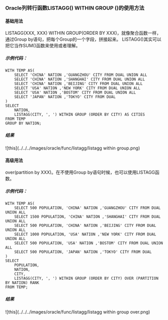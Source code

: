### Oracle列转行函数LISTAGG() WITHIN GROUP ()的使用方法
#### 基础用法
LISTAGG(XXX, XXX) WITHIN GROUP(ORDER BY XXX)，就像聚合函数一样，通过Group by语句，把每个Group的一个字段，拼接起来。
LISTAGG()其实可以把它当作SUM()函数来使用或者理解。

##### 示例代码：
```
WITH TEMP AS(
    SELECT 'CHINA' NATION ,'GUANGZHOU' CITY FROM DUAL UNION ALL  
    SELECT 'CHINA' NATION ,'SHANGHAI' CITY FROM DUAL UNION ALL  
    SELECT 'CHINA' NATION ,'BEIJING' CITY FROM DUAL UNION ALL  
    SELECT 'USA' NATION ,'NEW YORK' CITY FROM DUAL UNION ALL  
    SELECT 'USA' NATION ,'BOSTOM' CITY FROM DUAL UNION ALL  
    SELECT 'JAPAN' NATION ,'TOKYO' CITY FROM DUAL   
)  
SELECT
    NATION,
    LISTAGG(CITY, ', ') WITHIN GROUP (ORDER BY CITY) AS CITIES
FROM TEMP
GROUP BY NATION;
``` 
##### 结果
![this](../../../images/oracle/func/listagg/listagg within group.png)

#### 高级用法
over(partition by XXX)。在不使用Group by语句时候，也可以使用LISTAGG函数。

##### 示例代码：
```
WITH TEMP AS(  
    SELECT 500 POPULATION, 'CHINA' NATION ,'GUANGZHOU' CITY FROM DUAL UNION ALL  
    SELECT 1500 POPULATION, 'CHINA' NATION ,'SHANGHAI' CITY FROM DUAL UNION ALL  
    SELECT 500 POPULATION, 'CHINA' NATION ,'BEIJING' CITY FROM DUAL UNION ALL  
    SELECT 1000 POPULATION, 'USA' NATION ,'NEW YORK' CITY FROM DUAL UNION ALL  
    SELECT 500 POPULATION, 'USA' NATION ,'BOSTOM' CITY FROM DUAL UNION ALL  
    SELECT 500 POPULATION, 'JAPAN' NATION ,'TOKYO' CITY FROM DUAL   
)  
SELECT 
    POPULATION,
    NATION,
    CITY,
    LISTAGG(CITY, ', ') WITHIN GROUP (ORDER BY CITY) OVER (PARTITION BY NATION) RANK
FROM TEMP;
```
##### 结果
![this](../../../images/oracle/func/listagg/listagg within group over.png)